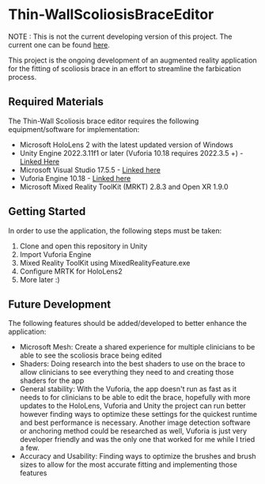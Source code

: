# Thin-WallScoliosisBraceEditor

NOTE : This is not the current developing version of this project. The current one can be found [here](https://github.com/HATlab-UVIC/MagicLeap-ThinWallScoliosisBraceEditor).

This project is the ongoing development of an augmented reality application for the fitting of scoliosis brace in an effort to streamline the farbication process. 

## Required Materials

The Thin-Wall Scoliosis brace editor requires the following equipment/software for implementation: 
- Microsoft HoloLens 2 with the latest updated version of Windows
- Unity Engine 2022.3.11f1 or later (Vuforia 10.18 requires 2022.3.5 +) - [Linked Here](https://unity.com/releases/editor/whats-new/2022.3.11)
- Microsoft Visual Studio 17.5.5 - [Linked here](https://visualstudio.microsoft.com/downloads/)
- Vuforia Engine 10.18 - [Linked here](https://developer.vuforia.com/downloads/sdk)
- Microsoft Mixed Reality ToolKit (MRKT) 2.8.3 and Open XR 1.9.0

## Getting Started 

In order to use the application, the following steps must be taken: 

1. Clone and open this repository in Unity
2. Import Vuforia Engine
3. Mixed Reality ToolKit using MixedRealityFeature.exe
4. Configure MRTK for HoloLens2
5. More later :)
   
## Future Development

The following features should be added/developed to better enhance the application:
- Microsoft Mesh: Create a shared experience for multiple clinicians to be able to see the scoliosis brace being edited
- Shaders: Doing research into the best shaders to use on the brace to allow clinicians to see everything they need to and creating those shaders for the app
- General stability: With the Vuforia, the app doesn't run as fast as it needs to for clinicians to be able to edit the brace, hopefully with more updates to the HoloLens, Vuforia and Unity the project can run better however finding ways to optimize these settings for the quickest runtime and best performance is necessary. Another image detection software or anchoring method could be researched as well, Vuforia is just very developer friendly and was the only one that worked for me while I tried a few. 
- Accuracy and Usability: Finding ways to optimize the brushes and brush sizes to allow for the most accurate fitting and implementing those features
